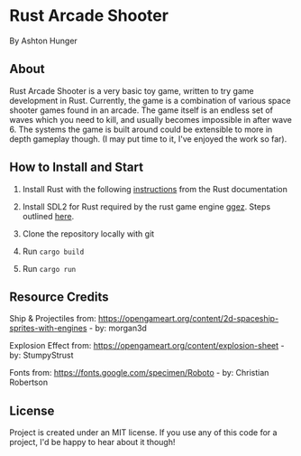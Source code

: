 Rust Arcade Shooter
====================
By Ashton Hunger

About
------
Rust Arcade Shooter is a very basic toy game, written to try game development in Rust. Currently, the game is a combination of various space shooter games found in an arcade. The game itself is an endless set of waves which you need to kill, and usually becomes impossible in after wave 6. The systems the game is built around could be extensible to more in depth gameplay though. (I may put time to it, I've enjoyed the work so far).

How to Install and Start
------------------------

1. Install Rust with the following <a href="https://www.rust-lang.org/en-US/install.html"> instructions</a> from the Rust documentation

2. Install SDL2 for Rust required by the rust game engine <a href="https://www.http://ggez.rs/"> ggez</a>. Steps outlined 
<a
href="https://github.com/Rust-SDL2/rust-sdl2#user-content-requirements">here</a>. 

3. Clone the repository locally with git

4. Run `cargo build`

5. Run `cargo run`


Resource Credits
----------------

Ship & Projectiles from: https://opengameart.org/content/2d-spaceship-sprites-with-engines - by: morgan3d



Explosion Effect from: https://opengameart.org/content/explosion-sheet - by: StumpyStrust

Fonts from: https://fonts.google.com/specimen/Roboto - by: Christian Robertson


License
-------

Project is created under an MIT license. If you use any of this code for a project, I'd be happy to hear about it though!
